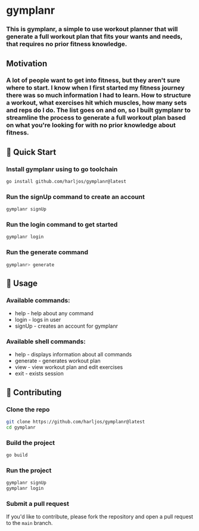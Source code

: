 # gymplanr

### This is gymplanr, a simple to use workout planner that will generate a full workout plan that fits your wants and needs, that requires no prior fitness knowledge.

## Motivation

### A lot of people want to get into fitness, but they aren't sure where to start. I know when I first started my fitness journey there was so much information I had to learn. How to structure a workout, what exercises hit which muscles, how many sets and reps do I do. The list goes on and on, so I built gymplanr to streamline the process to generate a full workout plan based on what you're looking for with no prior knowledge about fitness.

## 🚀 Quick Start

### Install gymplanr using to go toolchain

```bash
go install github.com/harljos/gymplanr@latest
```

### Run the signUp command to create an account

```bash
gymplanr signUp
```

### Run the login command to get started

```bash
gymplanr login
```

### Run the generate command

```bash
gymplanr> generate
```

## 📖 Usage

### Available commands:

* help - help about any command
* login - logs in user
* signUp - creates an account for gymplanr

### Available shell commands:

* help - displays information about all commands
* generate - generates workout plan
* view - view workout plan and edit exercises
* exit - exists session

## 🤝 Contributing

### Clone the repo

```bash
git clone https://github.com/harljos/gymplanr@latest
cd gymplanr
```

### Build the project

```bash
go build
```

### Run the project

```bash
gymplanr signUp
gymplanr login
```

### Submit a pull request

If you'd like to contribute, please fork the repository and open a pull request to the `main` branch.